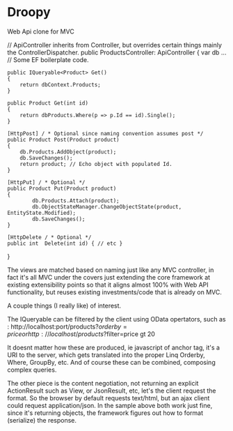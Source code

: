 Droopy
======

Web Api clone for MVC


// ApiController inherits from Controller, but overrides certain things mainly the ControllerDispatcher.
public ProductsController: ApiController
{
  	var db ... // Some EF boilerplate code.
	
	public IQueryable<Product> Get()
	{
		return dbContext.Products; 
	}
	
	public Product Get(int id)
	{
		return dbProducts.Where(p => p.Id == id).Single();	
	}
	
	[HttpPost] / * Optional since naming convention assumes post */
	public Product Post(Product product)
	{
		db.Products.AddObject(product);	
		db.SaveChanges();
		return product; // Echo object with populated Id.
	}
	
	[HttpPut] / * Optional */
	public Product Put(Product product)
	{
	        db.Products.Attach(product);
	        db.ObjectStateManager.ChangeObjectState(product, EntityState.Modified);
	        db.SaveChanges();
	}
	
	[HttpDelete / * Optional */
	public int  Delete(int id) { // etc }
}

The views are matched based on naming just like any MVC controller, in fact it's all MVC under the covers just extending the core framework at existing extensibility points so that it aligns almost 100% with Web API functionality, but reuses existing investments/code that is already on MVC.

A couple things (I really like) of interest.

The IQueryable can be filtered by the client using OData opertators, such as :
http://localhost:port/products?$orderby=price or 
http://localhost/products?$filter=price gt 20

It doesnt matter how these are produced, ie javascript of anchor tag, it's a URI to the server, which gets translated into the proper Linq Orderby, Where, GroupBy, etc. And of course these can be combined, composing complex queries.

The other piece is the content negotiation, not returning an explicit ActionResult such as View, or JsonResult, etc, let's the client request the format. So the browser by default requests text/html, but an ajax client could request application/json. In the sample above both work just fine, since it's returning objects, the framework figures out how to format (serialize) the response.
